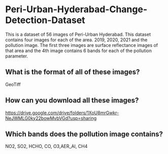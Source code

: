# Peri-Urban-Hyderabad-Change-Detection-Dataset

This is a dataset of 56 images of Peri-Urban Hyderabad.
This dataset contains four images for each of the area. 2019, 2020, 2021 and the pollution image. 
The first three images are surface reflectance images of that area and the 4th image contains 6 bands for each of the pollution parameter. 

## What is the format of all of these images?
GeoTiff

## How can you download all these images?
https://drive.google.com/drive/folders/1XoU8mrGwkr-NeJWMLG0ky22bowMvbVGd?usp=sharing

## Which bands does the pollution image contains?
NO2, SO2, HCHO, CO, O3,AER_AI, CH4

## 
